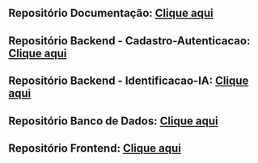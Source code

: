 
## Repositório Documentação: [Clique aqui](https://github.com/noCloud-Visiona/documentation)
## Repositório Backend - Cadastro-Autenticacao: [Clique aqui](https://github.com/noCloud-Visiona/controller-cadastro-autenticacao)
## Repositório Backend - Identificacao-IA: [Clique aqui](https://github.com/noCloud-Visiona/controller-identificacao-ia)
## Repositório Banco de Dados: [Clique aqui](https://github.com/noCloud-Visiona/controller-firebase)
## Repositório Frontend: [Clique aqui](https://github.com/noCloud-Visiona/frontend)

